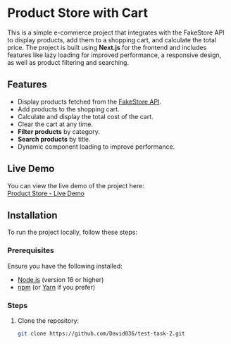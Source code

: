 # Product Store with Cart

This is a simple e-commerce project that integrates with the FakeStore API to display products, add them to a shopping cart, and calculate the total price. The project is built using **Next.js** for the frontend and includes features like lazy loading for improved performance, a responsive design, as well as product filtering and searching.

## Features

- Display products fetched from the [FakeStore API](https://fakestoreapi.com/).
- Add products to the shopping cart.
- Calculate and display the total cost of the cart.
- Clear the cart at any time.
- **Filter products** by category.
- **Search products** by title.
- Dynamic component loading to improve performance.

## Live Demo

You can view the live demo of the project here:  
[Product Store - Live Demo](https://test-task-2-davhovhannisyandev-gmailcoms-projects.vercel.app/)

## Installation

To run the project locally, follow these steps:

### Prerequisites

Ensure you have the following installed:

- [Node.js](https://nodejs.org/) (version 16 or higher)
- [npm](https://npmjs.com/) (or [Yarn](https://yarnpkg.com/) if you prefer)

### Steps

1. Clone the repository:
   ```bash
   git clone https://github.com/David036/test-task-2.git
   ```
